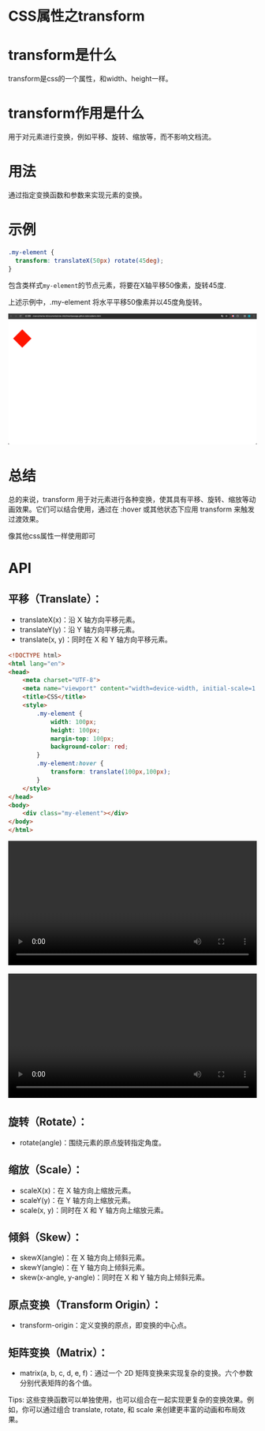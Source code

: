 # CSS属性之transform


# transform是什么

transform是css的一个属性，和width、height一样。


# transform作用是什么

用于对元素进行变换，例如平移、旋转、缩放等，而不影响文档流。


# 用法

通过指定变换函数和参数来实现元素的变换。

# 示例

```css
.my-element {
  transform: translateX(50px) rotate(45deg);
}
```

包含类样式`my-element`的节点元素，将要在X轴平移50像素，旋转45度.

上述示例中，.my-element 将水平平移50像素并以45度角旋转。

![image-20240110211940956](./assets/image-20240110211940956.png)


# 总结

总的来说，transform 用于对元素进行各种变换，使其具有平移、旋转、缩放等动画效果。它们可以结合使用，通过在 :hover 或其他状态下应用 transform 来触发过渡效果。

像其他css属性一样使用即可

# API

## 平移（Translate）：

* translateX(x)：沿 X 轴方向平移元素。
* translateY(y)：沿 Y 轴方向平移元素。
* translate(x, y)：同时在 X 和 Y 轴方向平移元素。

```html
<!DOCTYPE html>
<html lang="en">
<head>
    <meta charset="UTF-8">
    <meta name="viewport" content="width=device-width, initial-scale=1.0">
    <title>CSS</title>
    <style>
        .my-element {
            width: 100px;
            height: 100px;
            margin-top: 100px;
            background-color: red;
        }
        .my-element:hover {
            transform: translate(100px,100px);
        }
    </style>
</head>
<body>
    <div class="my-element"></div>
</body>
</html>
```

<video controls="controls"  src="/计算机时代/前端系列/assets/csstransform01.mov" width="100%"></video>

<video controls="controls"  src="/计算机时代/前端系列/assets/csstransform02.mov" width="100%"></video>


## 旋转（Rotate）：

* rotate(angle)：围绕元素的原点旋转指定角度。


## 缩放（Scale）：

* scaleX(x)：在 X 轴方向上缩放元素。
* scaleY(y)：在 Y 轴方向上缩放元素。
* scale(x, y)：同时在 X 和 Y 轴方向上缩放元素。


## 倾斜（Skew）：

* skewX(angle)：在 X 轴方向上倾斜元素。
* skewY(angle)：在 Y 轴方向上倾斜元素。
* skew(x-angle, y-angle)：同时在 X 和 Y 轴方向上倾斜元素。


## 原点变换（Transform Origin）：

* transform-origin：定义变换的原点，即变换的中心点。

## 矩阵变换（Matrix）：

* matrix(a, b, c, d, e, f)：通过一个 2D 矩阵变换来实现复杂的变换。六个参数分别代表矩阵的各个值。


Tips: 这些变换函数可以单独使用，也可以组合在一起实现更复杂的变换效果。例如，你可以通过组合 translate, rotate, 和 scale 来创建更丰富的动画和布局效果。





